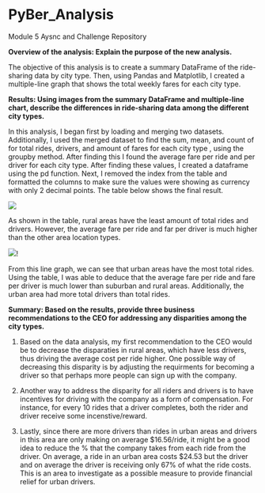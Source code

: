 # PyBer_Analysis
Module 5 Aysnc and Challenge Repository 

**Overview of the analysis: Explain the purpose of the new analysis.**

The objective of this analysis is to create a summary DataFrame of the ride-sharing data by city type. Then, using Pandas and Matplotlib, I created a multiple-line graph that shows the total weekly fares for each city type. 


**Results: Using images from the summary DataFrame and multiple-line chart, describe the differences in ride-sharing data among the different city types.**

In this analysis, I began first by loading and merging two datasets. Additionally, I used the merged dataset to find the sum, mean, and count of for total rides, drivers, and amount of fares for each city type , using the groupby method. After finding this I found the average fare per ride and per driver for each city type. After finding these values, I created a dataframe using the pd function. Next, I removed the index from the table and formatted the columns to make sure the values were showing as currency with only 2 decimal points. The table below shows the final result.

![](2022-02-05-22-20-51.png) 

As shown in the table, rural areas have the least amount of total rides and drivers. However, the average fare per ride and far per driver is much higher than the other area location types. 

![](2022-02-05-22-21-27.png)!

From this line graph, we can see that urban areas have the most total rides. Using the table, I was able to deduce that the average fare per ride and fare per driver is much lower than suburban and rural areas. Additionally, the urban area had more total drivers than total rides. 

**Summary: Based on the results, provide three business recommendations to the CEO for addressing any disparities among the city types.**

1. Based on the data analysis, my first recommendation to the CEO would be to decrease the disparaties in rural areas, which have less drivers, thus driving the average cost per ride higher. One possible way of decreasing this disparity is by adjusting the requirments for becoming a driver so that perhaps more people can sign up with the company.

2. Another way to address the disparity for all riders and drivers is to have incentives for driving with the company as a form of compensation. For instance, for every 10 rides that a driver completes, both the rider and driver receive some incenstive/reward.

3. Lastly, since there are more drivers than rides in urban areas and drivers in this area are only making on average $16.56/ride, it might be a good idea to reduce the % that the company takes from each ride from the driver. On average, a ride in an urban area costs $24.53 but the driver and on average the driver is receiving only 67% of what the ride costs. This is an area to investigate as a possible measure to provide financial relief for urban drivers. 
